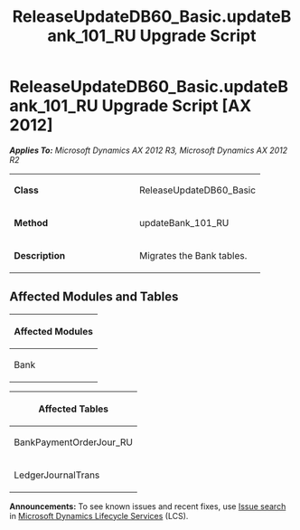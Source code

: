 ﻿---
title: ReleaseUpdateDB60_Basic.updateBank_101_RU Upgrade Script
TOCTitle: ReleaseUpdateDB60_Basic.updateBank_101_RU Upgrade Script
ms:assetid: f5a3041e-30bf-aced-2502-14eb450fa75a
ms:mtpsurl: https://msdn.microsoft.com/en-us/library/JJ737577(v=AX.60)
ms:contentKeyID: 49712270
ms.date: 05/18/2015
mtps_version: v=AX.60
---

# ReleaseUpdateDB60\_Basic.updateBank\_101\_RU Upgrade Script [AX 2012]


_**Applies To:** Microsoft Dynamics AX 2012 R3, Microsoft Dynamics AX 2012 R2_

<table>
<colgroup>
<col style="width: 50%" />
<col style="width: 50%" />
</colgroup>
<tbody>
<tr class="odd">
<td><p><strong>Class</strong></p></td>
<td><p>ReleaseUpdateDB60_Basic</p></td>
</tr>
<tr class="even">
<td><p><strong>Method</strong></p></td>
<td><p>updateBank_101_RU</p></td>
</tr>
<tr class="odd">
<td><p><strong>Description</strong></p></td>
<td><p>Migrates the Bank tables.</p></td>
</tr>
</tbody>
</table>


## Affected Modules and Tables

<table>
<colgroup>
<col style="width: 100%" />
</colgroup>
<thead>
<tr class="header">
<th><p>Affected Modules</p></th>
</tr>
</thead>
<tbody>
<tr class="odd">
<td><p>Bank</p></td>
</tr>
</tbody>
</table>


<table>
<colgroup>
<col style="width: 100%" />
</colgroup>
<thead>
<tr class="header">
<th><p>Affected Tables</p></th>
</tr>
</thead>
<tbody>
<tr class="odd">
<td><p>BankPaymentOrderJour_RU</p></td>
</tr>
<tr class="even">
<td><p>LedgerJournalTrans</p></td>
</tr>
</tbody>
</table>

  
**Announcements:** To see known issues and recent fixes, use [Issue search](http://go.microsoft.com/fwlink/?linkid=389258) in [Microsoft Dynamics Lifecycle Services](http://go.microsoft.com/fwlink/?linkid=306505) (LCS).

